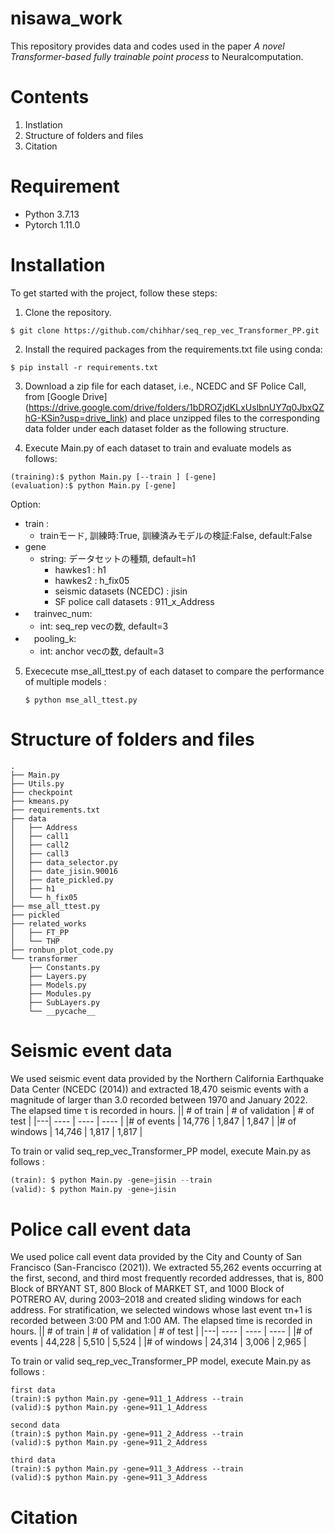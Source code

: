 # nisawa_work
This repository provides data and codes used in the paper <em>A novel Transformer-based fully trainable point process</em> to Neuralcomputation.
# Contents
1. Instlation
2. Structure of folders and files
3. Citation
# Requirement
+ Python 3.7.13
+ Pytorch 1.11.0
# Installation
To get started with the project, follow these steps:
1. Clone the repository.
```
$ git clone https://github.com/chihhar/seq_rep_vec_Transformer_PP.git
```

2.  Install the required packages from the requirements.txt file using conda:
```
$ pip install -r requirements.txt
```
3. Download a zip file for each dataset, i.e., NCEDC and SF Police Call, from [Google Drive]   (https://drive.google.com/drive/folders/1bDROZjdKLxUslbnUY7q0JbxQZhG-KSin?usp=drive_link) and place unzipped files to the corresponding data folder under each dataset folder as the following structure.

4. Execute Main.py of each dataset to train and evaluate models as follows:
```
(training):$ python Main.py [--train ] [-gene]
(evaluation):$ python Main.py [-gene]
```
Option:
- train :
  - trainモード, 訓練時:True, 訓練済みモデルの検証:False, default:False
- gene
    - string: データセットの種類, default=h1
      - hawkes1 : h1
      - hawkes2 : h_fix05
      - seismic datasets (NCEDC) : jisin
      - SF police call datasets : 911_x_Address 
- 　trainvec_num:
  - int: seq_rep vecの数, default=3
- 　pooling_k:
  - int: anchor vecの数, default=3

5. Exececute mse_all_ttest.py of each dataset to compare the performance of multiple models :
    ```
    $ python mse_all_ttest.py
    ```
# Structure of folders and files
```
.
├── Main.py
├── Utils.py
├── checkpoint
├── kmeans.py
├── requirements.txt
├── data
│   ├── Address
│   ├── call1
│   ├── call2
│   ├── call3
│   ├── data_selector.py
│   ├── date_jisin.90016
│   ├── date_pickled.py
│   ├── h1
│   └── h_fix05
├── mse_all_ttest.py
├── pickled
├── related_works
│   ├── FT_PP
│   └── THP
├── ronbun_plot_code.py
└── transformer
    ├── Constants.py
    ├── Layers.py
    ├── Models.py
    ├── Modules.py
    ├── SubLayers.py
    └── __pycache__
```
# Seismic event data
We used seismic event data provided by the Northern California Earthquake Data Center (NCEDC (2014)) and extracted 18,470 seismic events with a magnitude of larger than 3.0 recorded between 1970 and January 2022. The elapsed time τ is recorded in hours.
|| # of train | # of validation | # of test |
|---| ---- | ---- | ---- |
|# of events | 14,776   | 1,847         |  1,847  |
|# of windows | 14,746   | 1,817         |  1,817  |

To train or valid seq_rep_vec_Transformer_PP model, execute Main.py as follows :
```python
(train): $ python Main.py -gene=jisin --train
(valid): $ python Main.py -gene=jisin
```

# Police call event data
We used police call event data provided by the City and County of
San Francisco (San-Francisco (2021)). We extracted 55,262 events occurring at the first, second, and third most frequently recorded addresses, that is, 800 Block of BRYANT ST, 800 Block of MARKET ST, and 1000 Block of POTRERO AV, during 2003–2018 and created sliding windows for each address. For stratification, we selected windows whose last event τn+1 is recorded between 3:00 PM and 1:00 AM. The elapsed time is recorded in hours.
|| # of train | # of validation | # of test |
|---| ---- | ---- | ---- |
|# of events | 44,228 | 5,510 | 5,524  |
|# of windows |  24,314 | 3,006 | 2,965 |

To train or valid seq_rep_vec_Transformer_PP model, execute Main.py as follows :
```
first data
(train):$ python Main.py -gene=911_1_Address --train
(valid):$ python Main.py -gene=911_1_Address

second data
(train):$ python Main.py -gene=911_2_Address --train
(valid):$ python Main.py -gene=911_2_Address

third data
(train):$ python Main.py -gene=911_3_Address --train
(valid):$ python Main.py -gene=911_3_Address
```



# Citation
